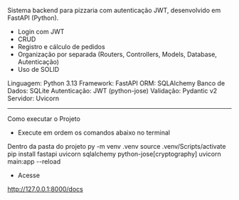 Sistema backend para pizzaria com autenticação JWT, desenvolvido em FastAPI (Python).

- Login com JWT
- CRUD
- Registro e cálculo de pedidos
- Organização por separada (Routers, Controllers, Models, Database, Autenticação)
- Uso de SOLID

Linguagem: Python 3.13
Framework: FastAPI
ORM: SQLAlchemy
Banco de Dados: SQLite
Autenticação: JWT (python-jose)
Validação: Pydantic v2
Servidor: Uvicorn

--------------------------------------------------------------------------------------

Como executar o Projeto


- Execute em ordem os comandos abaixo no terminal

Dentro da pasta do projeto
py -m venv .venv
source .venv/Scripts/activate
pip install fastapi uvicorn sqlalchemy python-jose[cryptography]
uvicorn main:app --reload


- Acesse

http://127.0.0.1:8000/docs

